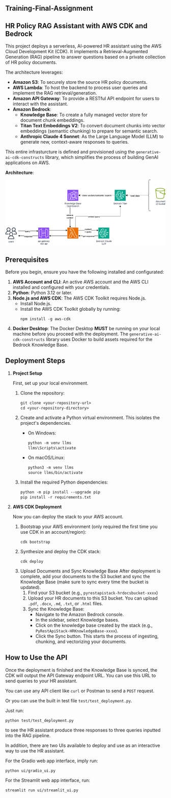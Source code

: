 ## Training-Final-Assignment
**HR Policy RAG Assistant with AWS CDK and Bedrock**
-
This project deploys a serverless, AI-powered HR assistant using the AWS Cloud Development Kit (CDK). It implements a Retrieval-Augmented Generation (RAG) pipeline to answer questions based on a private collection of HR policy documents.

The architecture leverages:
- **Amazon S3**: To securely store the source HR policy documents.
- **AWS Lambda**: To host the backend to process user queries and implement the RAG retrieval/generation.
- **Amazon API Gateway**: To provide a RESTful API endpoint for users to interact with the assistant.
- **Amazon Bedrock**: 
    - **Knowledge Base**: To create a fully managed vector store for document chunk embeddings.
    - **Titan Text Embeddings V2**: To convert document chunks into vector embeddings (semantic chunking) to prepare for semantic search.
    - **Anthropic Claude 4 Sonnet**: As the Large Language Model (LLM) to generate new, context-aware responses to queries.

This entire infrasturcture is defined and provisioned using the `generative-ai-cdk-constructs` library, which simplifies the process of building GenAI applications on AWS.

**Architecture**:

![Architecture Diagram](Final-Assignment-Diagram.drawio.png)

## Prerequisites
Before you begin, ensure you have the following installed and configurated:
1. **AWS Account and CLI**: An active AWS account and the AWS CLI installed and configured with your credentials.
2. **Python**: Python 3.12 or later.
3. **Node.js and AWS CDK**: The AWS CDK Toolkit requires Node.js.
    - Install Node.js.
    - Install the AWS CDK Toolkit globally by running:
        ```
        npm install -g aws-cdk
        ```
4. **Docker Desktop**: The Docker Desktop **MUST** be running on your local machine before you proceed with the deployment. The `generative-ai-cdk-constructs` library uses Docker to build assets required for the Bedrock Knowledge Base.

## Deployment Steps
1. **Project Setup**

    First, set up your local environment.
    1. Clone the repository:

        ```
        git clone <your-repository-url>
        cd <your-repository-directory>
        ```
    2. Create and activate a Python virtual environment. This isolates the project's dependencies.
        - On Windows:
            ```
            python -m venv llms
            llms\Scripts\activate
            ```
        - On macOS/Linux:
            ```
            python3 -m venv llms
            source llms/bin/activate
            ```
    3. Install the required Python dependencies:
        ```
        python -m pip install --upgrade pip
        pip install -r requirements.txt
        ```
2. **AWS CDK Deployment**

    Now you can deploy the stack to your AWS account.
    1. Bootstrap your AWS environment (only required the first time you use CDK in an account/region):
        ```
        cdk bootstrap
        ```
    2. Synthesize and deploy the CDK stack:
        ```
        cdk deploy
        ```
    3. Upload Documents and Sync Knowledge Base
        After deployment is complete, add your documents to the S3 bucket and sync the Knowledge Base (make sure to sync every time the bucket is updated).
        1. Find your S3 bucket (e.g., `pyrestapistack-hrdocsbucket-xxxx`)
        2. Upload your HR documents to this S3 bucket. You can upload `.pdf`, `.docx`, `.md`, `.txt`, or `.html` files.
        3. Sync the Knowledge Base:
            - Navigate to the Amazon Bedrock console.
            - In the sidebar, select Knowledge bases.
            - Click on the knowledge base created by the stack (e.g., `PyRestApiStack-HRKnowledgeBase-xxxx`).
            - Click the Sync button. This starts the process of ingesting, chunking, and vectorizing your documents.
## How to Use the API
Once the deployment is finished and the Knowledge Base is synced, the CDK will output the API Gateway endpoint URL. You can use this URL to send queries to your HR assistant.

You can use any API client like  `curl` or Postman to send a `POST` request.

Or you can use the built in test file `test/test_deployment.py`.

Just run: 
```
python test/test_deployment.py
```
to see the HR assistant produce three responses to three queries inputted into the RAG pipeline.

In addition, there are two UIs available to deploy and use as an interactive way to use the HR assistant.

For the Gradio web app interface, imply run:
```
python ui/gradio_ui.py
```

For the Streamlit web app interface, run: 
```
streamlit run ui/streamlit_ui.py
```
